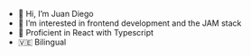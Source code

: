 - 👋 Hi, I’m Juan Diego
- 👀 I’m interested in frontend development and the JAM stack
- 🌱 Proficient in React with Typescript
- 🇻🇪 Bilingual 

<!---
Monknow/Monknow is a ✨ special ✨ repository because its `README.md` (this file) appears on your GitHub profile.
You can click the Preview link to take a look at your changes.
--->
